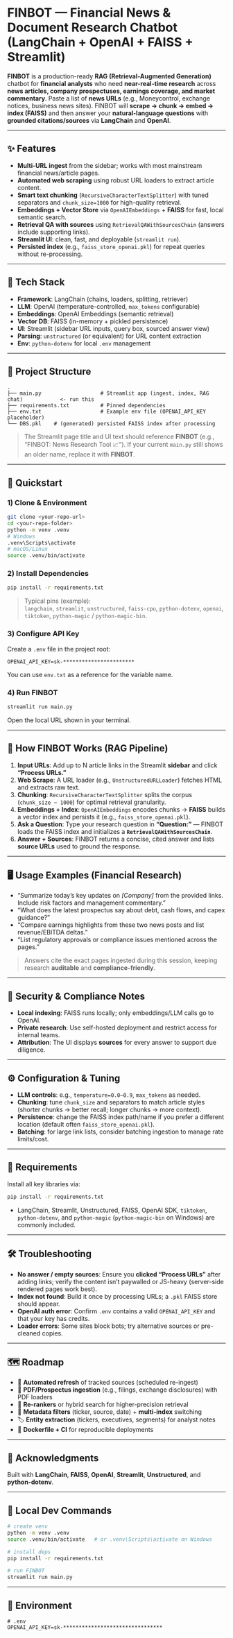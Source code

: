 # FINBOT — Financial News & Document Research Chatbot (LangChain + OpenAI + FAISS + Streamlit)

**FINBOT** is a production-ready **RAG (Retrieval-Augmented Generation)** chatbot for **financial analysts** who need **near-real-time research** across **news articles, company prospectuses, earnings coverage, and market commentary**. Paste a list of **news URLs** (e.g., Moneycontrol, exchange notices, business news sites). FINBOT will **scrape → chunk → embed → index (FAISS)** and then answer your **natural-language questions** with **grounded citations/sources** via **LangChain** and **OpenAI**.

---

## ✨ Features

- **Multi-URL ingest** from the sidebar; works with most mainstream financial news/article pages.  
- **Automated web scraping** using robust URL loaders to extract article content.  
- **Smart text chunking** (`RecursiveCharacterTextSplitter`) with tuned separators and `chunk_size=1000` for high-quality retrieval.  
- **Embeddings + Vector Store** via `OpenAIEmbeddings` + **FAISS** for fast, local semantic search.  
- **Retrieval QA with sources** using `RetrievalQAWithSourcesChain` (answers include supporting links).  
- **Streamlit UI**: clean, fast, and deployable (`streamlit run`).  
- **Persisted index** (e.g., `faiss_store_openai.pkl`) for repeat queries without re-processing.

---

## 🧱 Tech Stack

- **Framework**: LangChain (chains, loaders, splitting, retriever)  
- **LLM**: OpenAI (temperature-controlled, `max_tokens` configurable)  
- **Embeddings**: OpenAI Embeddings (semantic retrieval)  
- **Vector DB**: FAISS (in-memory + pickled persistence)  
- **UI**: Streamlit (sidebar URL inputs, query box, sourced answer view)  
- **Parsing**: `unstructured` (or equivalent) for URL content extraction  
- **Env**: `python-dotenv` for local `.env` management

---

## 📂 Project Structure

```
.
├── main.py                   # Streamlit app (ingest, index, RAG chat)            <- run this
├── requirements.txt          # Pinned dependencies
├── env.txt                   # Example env file (OPENAI_API_KEY placeholder)
└── DBS.pkl    # (generated) persisted FAISS index after processing
```

> The Streamlit page title and UI text should reference **FINBOT** (e.g., “FINBOT: News Research Tool 📈”). If your current `main.py` still shows an older name, replace it with **FINBOT**.

---

## 🚀 Quickstart

### 1) Clone & Environment

```bash
git clone <your-repo-url>
cd <your-repo-folder>
python -m venv .venv
# Windows
.venv\Scripts\activate
# macOS/Linux
source .venv/bin/activate
```

### 2) Install Dependencies

```bash
pip install -r requirements.txt
```

> Typical pins (example):  
> `langchain`, `streamlit`, `unstructured`, `faiss-cpu`, `python-dotenv`, `openai`, `tiktoken`, `python-magic` / `python-magic-bin`.

### 3) Configure API Key

Create a `.env` file in the project root:

```env
OPENAI_API_KEY=sk-***********************
```

You can use `env.txt` as a reference for the variable name.

### 4) Run FINBOT

```bash
streamlit run main.py
```

Open the local URL shown in your terminal.

---

## 🧠 How FINBOT Works (RAG Pipeline)

1. **Input URLs**: Add up to N article links in the Streamlit **sidebar** and click **“Process URLs.”**  
2. **Web Scrape**: A URL loader (e.g., `UnstructuredURLLoader`) fetches HTML and extracts raw text.  
3. **Chunking**: `RecursiveCharacterTextSplitter` splits the corpus (`chunk_size ~ 1000`) for optimal retrieval granularity.  
4. **Embeddings + Index**: `OpenAIEmbeddings` encodes chunks → **FAISS** builds a vector index and persists it (e.g., `faiss_store_openai.pkl`).  
5. **Ask a Question**: Type your research question in **“Question:”** — FINBOT loads the FAISS index and initializes a **`RetrievalQAWithSourcesChain`**.  
6. **Answer + Sources**: FINBOT returns a concise, cited answer and lists **source URLs** used to ground the response.

---

## 🖥️ Usage Examples (Financial Research)

- “Summarize today’s key updates on *[Company]* from the provided links. Include risk factors and management commentary.”  
- “What does the latest prospectus say about debt, cash flows, and capex guidance?”  
- “Compare earnings highlights from these two news posts and list revenue/EBITDA deltas.”  
- “List regulatory approvals or compliance issues mentioned across the pages.”  

> Answers cite the exact pages ingested during this session, keeping research **auditable** and **compliance-friendly**.

---

## 🔐 Security & Compliance Notes

- **Local indexing**: FAISS runs locally; only embeddings/LLM calls go to OpenAI.  
- **Private research**: Use self-hosted deployment and restrict access for internal teams.  
- **Attribution**: The UI displays **sources** for every answer to support due diligence.

---

## ⚙️ Configuration & Tuning

- **LLM controls**: e.g., `temperature=0.0–0.9`, `max_tokens` as needed.  
- **Chunking**: tune `chunk_size` and separators to match article styles (shorter chunks → better recall; longer chunks → more context).  
- **Persistence**: change the FAISS index path/name if you prefer a different location (default often `faiss_store_openai.pkl`).  
- **Batching**: for large link lists, consider batching ingestion to manage rate limits/cost.

---

## 🧩 Requirements

Install all key libraries via:

```bash
pip install -r requirements.txt
```

- LangChain, Streamlit, Unstructured, FAISS, OpenAI SDK, `tiktoken`, `python-dotenv`, and `python-magic` (`python-magic-bin` on Windows) are commonly included.

---

## 🛠️ Troubleshooting

- **No answer / empty sources**: Ensure you **clicked “Process URLs”** after adding links; verify the content isn’t paywalled or JS-heavy (server-side rendered pages work best).  
- **Index not found**: Build it once by processing URLs; a `.pkl` FAISS store should appear.  
- **OpenAI auth error**: Confirm `.env` contains a valid `OPENAI_API_KEY` and that your key has credits.  
- **Loader errors**: Some sites block bots; try alternative sources or pre-cleaned copies.

---

## 🗺️ Roadmap

- 🔄 **Automated refresh** of tracked sources (scheduled re-ingest)  
- 🧾 **PDF/Prospectus ingestion** (e.g., filings, exchange disclosures) with PDF loaders  
- 🧠 **Re-rankers** or hybrid search for higher-precision retrieval  
- 🧮 **Metadata filters** (ticker, source, date) + **multi-index** switching  
- 🏷️ **Entity extraction** (tickers, executives, segments) for analyst notes  
- 🧰 **Dockerfile + CI** for reproducible deployments

---


## 🙏 Acknowledgments

Built with **LangChain**, **FAISS**, **OpenAI**, **Streamlit**, **Unstructured**, and **python-dotenv**.

---

## 🧪 Local Dev Commands

```bash
# create venv
python -m venv .venv
source .venv/bin/activate   # or .venv\Scripts\activate on Windows

# install deps
pip install -r requirements.txt

# run FINBOT
streamlit run main.py
```

---

## 🔑 Environment

```env
# .env
OPENAI_API_KEY=sk-********************************
```

